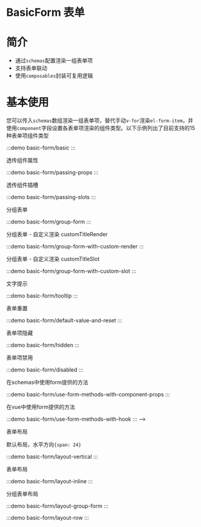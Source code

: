 # BasicForm 表单

# 简介

- 通过`schemas`配置渲染一组表单项
- 支持表单联动
- 使用`composables`封装可复用逻辑

# 基本使用

您可以传入`schemas`数组渲染一组表单项，替代手动`v-for`渲染`el-form-item`，并使用`component`字段设置各表单项渲染的组件类型。以下示例列出了目前支持的15种表单项组件类型

:::demo
basic-form/basic
:::

透传组件属性

:::demo
basic-form/passing-props
:::

透传组件插槽

:::demo
basic-form/passing-slots
:::

分组表单

:::demo
basic-form/group-form
:::

分组表单 - 自定义渲染 customTitleRender

:::demo
basic-form/group-form-with-custom-render
:::

分组表单 - 自定义渲染 customTitleSlot

:::demo
basic-form/group-form-with-custom-slot
:::

文字提示

:::demo
basic-form/tooltip
:::

表单重置

:::demo
basic-form/default-value-and-reset
:::

表单项隐藏

:::demo
basic-form/hidden
:::

表单项禁用

:::demo
basic-form/disabled
:::

在schemas中使用form提供的方法

:::demo
basic-form/use-form-methods-with-component-props
:::

在vue中使用form提供的方法

:::demo
basic-form/use-form-methods-with-hook
::: -->

表单布局

默认布局，水平方向`{span: 24}`

:::demo
basic-form/layout-vertical
:::

表单布局

:::demo
basic-form/layout-inline
:::

分组表单布局

:::demo
basic-form/layout-group-form
:::

:::demo
basic-form/layout-row
:::
